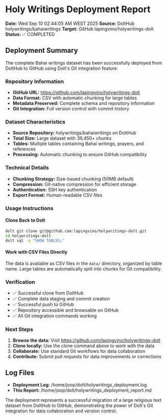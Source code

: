 # Holy Writings Deployment Report

**Date:** Wed Sep 10 02:44:05 AM WEST 2025
**Source:** DoltHub holywritings/bahaiwritings
**Target:** GitHub lapingvino/holywritings-dolt
**Status:** ✅ COMPLETED

## Deployment Summary

The complete Bahai writings dataset has been successfully deployed from DoltHub to GitHub using Dolt's Git integration feature.

### Repository Information
- **GitHub URL:** https://github.com/lapingvino/holywritings-dolt
- **Data Format:** CSV with automatic chunking for large tables
- **Metadata Preserved:** Complete schema and repository information
- **Git Integration:** Full version control with commit history

### Dataset Characteristics
- **Source Repository:** holywritings/bahaiwritings on DoltHub
- **Total Size:** Large dataset with 39,450+ chunks
- **Tables:** Multiple tables containing Bahai writings, prayers, and references
- **Processing:** Automatic chunking to ensure GitHub compatibility

### Technical Details
- **Chunking Strategy:** Size-based chunking (50MB default)
- **Compression:** Git-native compression for efficient storage
- **Authentication:** SSH key authentication
- **Export Format:** Human-readable CSV files

### Usage Instructions

#### Clone Back to Dolt
```bash
dolt git clone git@github.com:lapingvino/holywritings-dolt.git
cd holywritings-dolt
dolt sql -q "SHOW TABLES;"
```

#### Work with CSV Files Directly
The data is available as CSV files in the `data/` directory, organized by table name. Large tables are automatically split into chunks for Git compatibility.

### Verification
- ✅ Successful clone from DoltHub
- ✅ Complete data staging and commit creation
- ✅ Successful push to GitHub
- ✅ Repository accessible and browsable on GitHub
- ✅ All Git integration commands working

### Next Steps
1. **Browse the data:** Visit https://github.com/lapingvino/holywritings-dolt
2. **Clone locally:** Use the clone command above to work with the data
3. **Collaborate:** Use standard Git workflows for data collaboration
4. **Contribute:** Submit pull requests for data improvements or corrections

## Log Files
- **Deployment Log:** /home/joop/dolt/holywritings_deployment.log
- **This Report:** /home/joop/dolt/holywritings_deployment_report.md

The deployment represents a successful migration of a large religious text dataset from DoltHub to GitHub, demonstrating the power of Dolt's Git integration for data collaboration and version control.
